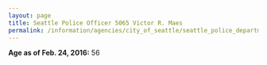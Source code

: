 ```yaml
---
layout: page
title: Seattle Police Officer 5065 Victor R. Maes
permalink: /information/agencies/city_of_seattle/seattle_police_department/copbook/5065/
---
```


**Age as of Feb. 24, 2016:** 56
